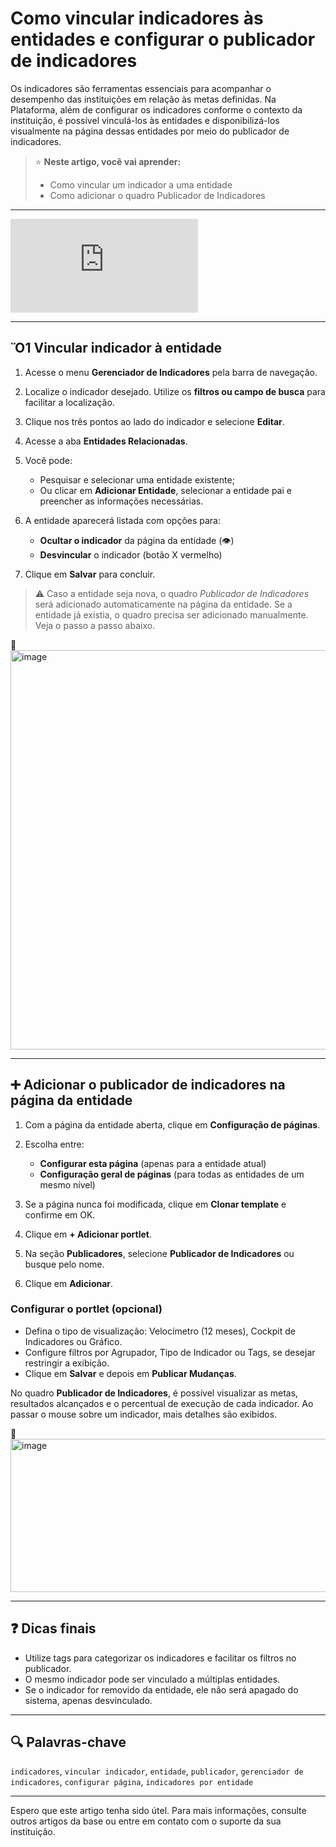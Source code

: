 
# Como vincular indicadores às entidades e configurar o publicador de indicadores

Os indicadores são ferramentas essenciais para acompanhar o desempenho das instituições em relação às metas definidas. Na Plataforma, além de configurar os indicadores conforme o contexto da instituição, é possível vinculá-los às entidades e disponibilizá-los visualmente na página dessas entidades por meio do publicador de indicadores.

> ⭐ **Neste artigo, você vai aprender:**
>
> * Como vincular um indicador a uma entidade
> * Como adicionar o quadro Publicador de Indicadores

---

<div class="video-container">
  <iframe
    src="https://player.vimeo.com/video/1128851435"
    title="Tutoria Vimeo"
    frameborder="0"
    allow="autoplay; fullscreen; picture-in-picture"
    allowfullscreen>
  </iframe>
</div>


---

## Ὄ1 Vincular indicador à entidade

1. Acesse o menu **Gerenciador de Indicadores** pela barra de navegação.
2. Localize o indicador desejado. Utilize os **filtros ou campo de busca** para facilitar a localização.
3. Clique nos três pontos ao lado do indicador e selecione **Editar**.
4. Acesse a aba **Entidades Relacionadas**.
5. Você pode:

   * Pesquisar e selecionar uma entidade existente;
   * Ou clicar em **Adicionar Entidade**, selecionar a entidade pai e preencher as informações necessárias.
     
6. A entidade aparecerá listada com opções para:

   * **Ocultar o indicador** da página da entidade (👁)
   * **Desvincular** o indicador (botão X vermelho)
     
7. Clique em **Salvar** para concluir.

> ⚠ Caso a entidade seja nova, o quadro *Publicador de Indicadores* será adicionado automaticamente na página da entidade.
> Se a entidade já existia, o quadro precisa ser adicionado manualmente. Veja o passo a passo abaixo.

📌 <img width="1912" height="639" alt="image" src="https://github.com/user-attachments/assets/7bc53d19-6ebe-4fae-9d69-72bbb0f98dc0" />

---

## ➕ Adicionar o publicador de indicadores na página da entidade

1. Com a página da entidade aberta, clique em **Configuração de páginas**.
2. Escolha entre:

   * **Configurar esta página** (apenas para a entidade atual)
   * **Configuração geral de páginas** (para todas as entidades de um mesmo nível)
3. Se a página nunca foi modificada, clique em **Clonar template** e confirme em OK.
4. Clique em **+ Adicionar portlet**.
5. Na seção **Publicadores**, selecione **Publicador de Indicadores** ou busque pelo nome.
6. Clique em **Adicionar**.

### Configurar o portlet (opcional)

* Defina o tipo de visualização: Velocímetro (12 meses), Cockpit de Indicadores ou Gráfico.
* Configure filtros por Agrupador, Tipo de Indicador ou Tags, se desejar restringir a exibição.
* Clique em **Salvar** e depois em **Publicar Mudanças**.

No quadro **Publicador de Indicadores**, é possível visualizar as metas, resultados alcançados e o percentual de execução de cada indicador. Ao passar o mouse sobre um indicador, mais detalhes são exibidos.

📌 <img width="1901" height="245" alt="image" src="https://github.com/user-attachments/assets/75f821a5-11bc-403d-9677-d610260d7dab" />


---

## ❓ Dicas finais

* Utilize tags para categorizar os indicadores e facilitar os filtros no publicador.
* O mesmo indicador pode ser vinculado a múltiplas entidades.
* Se o indicador for removido da entidade, ele não será apagado do sistema, apenas desvinculado.

---

## 🔍 Palavras-chave

`indicadores`, `vincular indicador`, `entidade`, `publicador`, `gerenciador de indicadores`, `configurar página`, `indicadores por entidade`

---

Espero que este artigo tenha sido útel. Para mais informações, consulte outros artigos da base ou entre em contato com o suporte da sua instituição.


